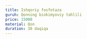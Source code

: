 ```yaml
---
title: Ishqoriy fosfotaza
guruh: Qonning biokimyoviy tahlili
price: 15000
material: Qon
duration: 30 daqiqa
---
```

